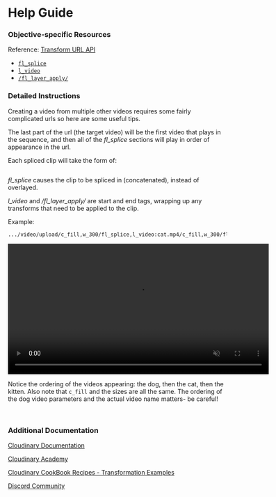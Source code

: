 # Help Guide

### Objective-specific Resources
Reference: [Transform URL API](https://cloudinary.com/documentation/transformation_reference?utm_source=twilio&utm_medium=event&utm_campaign=cloudinary-twilioquest-2021)
 - [`fl_splice`](https://cloudinary.com/documentation/transformation_reference?utm_source=twilio&utm_medium=event&utm_campaign=cloudinary-twilioquest-2021#fl_splice)
 - [`l_video`](https://cloudinary.com/documentation/video_manipulation_and_delivery?utm_source=twilio&utm_medium=event&utm_campaign=cloudinary-twilioquest-2021#adding_video_overlays)
 - [`/fl_layer_apply/`](https://cloudinary.com/documentation/transformation_reference?utm_source=twilio&utm_medium=event&utm_campaign=cloudinary-twilioquest-2021#fl_layer_apply)

### Detailed Instructions

Creating a video from multiple other videos requires some fairly complicated urls so here are some useful tips.

The last part of the url (the target video) will be the first video that plays in the sequence, and then all of the _fl_splice_ sections will play in order of appearance in the url.

Each spliced clip will take the form of:
```/fl_splice,l_video:<public id>/<any transforms of the clip>/fl_layer_apply/
```

_fl_splice_ causes the clip to be spliced in (concatenated), instead of overlayed.

_l_video_ and _/fl_layer_apply/_ are start and end tags, wrapping up any transforms that need to be applied to the clip.

Example:
~~~text
.../video/upload/c_fill,w_300/fl_splice,l_video:cat.mp4/c_fill,w_300/fl_layer_apply/fl_splice,l_video:kitten_fighting.mp4/c_fill,w_300/fl_layer_apply/dog.mp4
~~~
<div>
   <video muted controls width="600">
      <source src="https://res.cloudinary.com/demo/video/upload/c_fill,w_300/fl_splice,l_video:cat.mp4/c_fill,w_300/fl_layer_apply/fl_splice,l_video:kitten_fighting.mp4/c_fill,w_300/fl_layer_apply/dog.mp4" type="video/mp4">
   </video>
</div>

Notice the ordering of the videos appearing: the dog, then the cat, then the kitten. Also note that `c_fill` and the sizes are all the same. The ordering of the dog video parameters and the actual video name matters- be careful!

<br>

### Additional Documentation

[Cloudinary Documentation](https://cloudinary.com/documentation?utm_source=twilio&utm_medium=event&utm_campaign=cloudinary-twilioquest-2021)

[Cloudinary Academy](https://training.cloudinary.com?utm_source=twilio&utm_medium=event&utm_campaign=cloudinary-twilioquest-2021)

[Cloudinary CookBook Recipes - Transformation Examples](https://cloudinary.com/cookbook?utm_source=twilio&utm_medium=event&utm_campaign=cloudinary-twilioquest-2021)

[Discord Community](https://discord.gg/CCsubwFbvd)